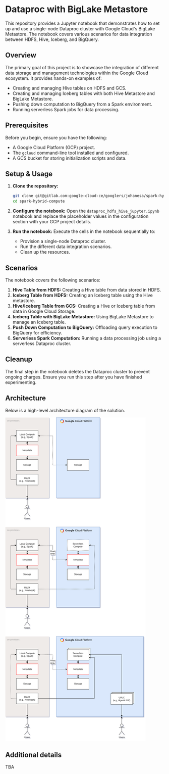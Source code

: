 # Dataproc with BigLake Metastore

This repository provides a Jupyter notebook that demonstrates how to set up and use a single-node Dataproc cluster with Google Cloud's BigLake Metastore. The notebook covers various scenarios for data integration between HDFS, Hive, Iceberg, and BigQuery.

## Overview

The primary goal of this project is to showcase the integration of different data storage and management technologies within the Google Cloud ecosystem. It provides hands-on examples of:

-   Creating and managing Hive tables on HDFS and GCS.
-   Creating and managing Iceberg tables with both Hive Metastore and BigLake Metastore.
-   Pushing down computation to BigQuery from a Spark environment.
-   Running serverless Spark jobs for data processing.

## Prerequisites

Before you begin, ensure you have the following:

-   A Google Cloud Platform (GCP) project.
-   The `gcloud` command-line tool installed and configured.
-   A GCS bucket for storing initialization scripts and data.

## Setup & Usage

1.  **Clone the repository:**
    ```bash
    git clone git@gitlab.com:google-cloud-ce/googlers/johanesa/spark-hybrid-compute.git
    cd spark-hybrid-compute
    ```

2.  **Configure the notebook:**
    Open the `dataproc_hdfs_hive_jupyter.ipynb` notebook and replace the placeholder values in the configuration section with your GCP project details.

3.  **Run the notebook:**
    Execute the cells in the notebook sequentially to:
    -   Provision a single-node Dataproc cluster.
    -   Run the different data integration scenarios.
    -   Clean up the resources.

## Scenarios

The notebook covers the following scenarios:

1.  **Hive Table from HDFS:** Creating a Hive table from data stored in HDFS.
2.  **Iceberg Table from HDFS:** Creating an Iceberg table using the Hive metastore.
3.  **Hive/Iceberg Table from GCS:** Creating a Hive or Iceberg table from data in Google Cloud Storage.
4.  **Iceberg Table with BigLake Metastore:** Using BigLake Metastore to manage an Iceberg table.
5.  **Push Down Computation to BigQuery:** Offloading query execution to BigQuery for efficiency.
6.  **Serverless Spark Computation:** Running a data processing job using a serverless Dataproc cluster.

## Cleanup

The final step in the notebook deletes the Dataproc cluster to prevent ongoing charges. Ensure you run this step after you have finished experimenting.

## Architecture

Below is a high-level architecture diagram of the solution.

![Architecture Diagram](hybrid-compute.png)

## Additional details

TBA
